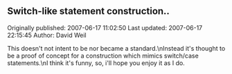 ## Switch-like statement construction.. 
Originally published: 2007-06-17 11:02:50 
Last updated: 2007-06-17 22:15:45 
Author: David Weil 
 
This doesn't not intent to be nor became a standard.\nInstead it's thought to be a proof of concept for a construction which mimics switch/case statements.\nI think it's funny, so, i'll hope you enjoy it as I do.